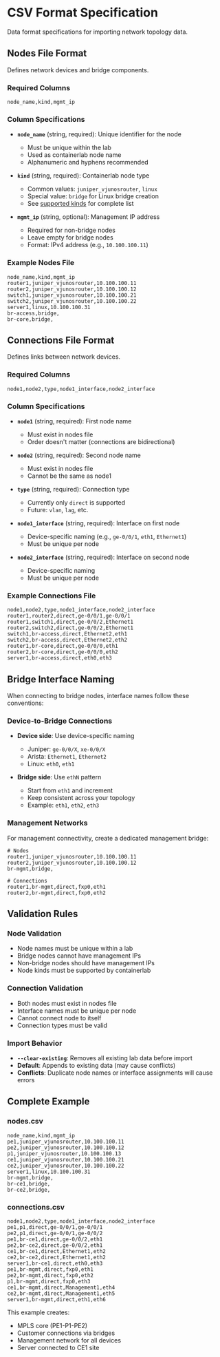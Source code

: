 # CSV Format Specification

Data format specifications for importing network topology data.

## Nodes File Format

Defines network devices and bridge components.

### Required Columns

```csv
node_name,kind,mgmt_ip
```

### Column Specifications

- **`node_name`** (string, required): Unique identifier for the node
  - Must be unique within the lab
  - Used as containerlab node name
  - Alphanumeric and hyphens recommended

- **`kind`** (string, required): Containerlab node type
  - Common values: `juniper_vjunosrouter`, `linux`
  - Special value: `bridge` for Linux bridge creation
  - See [supported kinds](../supported_kinds.yaml) for complete list

- **`mgmt_ip`** (string, optional): Management IP address
  - Required for non-bridge nodes
  - Leave empty for bridge nodes
  - Format: IPv4 address (e.g., `10.100.100.11`)

### Example Nodes File

```csv
node_name,kind,mgmt_ip
router1,juniper_vjunosrouter,10.100.100.11
router2,juniper_vjunosrouter,10.100.100.12
switch1,juniper_vjunosrouter,10.100.100.21
switch2,juniper_vjunosrouter,10.100.100.22
server1,linux,10.100.100.31
br-access,bridge,
br-core,bridge,
```

## Connections File Format

Defines links between network devices.

### Required Columns

```csv
node1,node2,type,node1_interface,node2_interface
```

### Column Specifications

- **`node1`** (string, required): First node name
  - Must exist in nodes file
  - Order doesn't matter (connections are bidirectional)

- **`node2`** (string, required): Second node name
  - Must exist in nodes file
  - Cannot be the same as node1

- **`type`** (string, required): Connection type
  - Currently only `direct` is supported
  - Future: `vlan`, `lag`, etc.

- **`node1_interface`** (string, required): Interface on first node
  - Device-specific naming (e.g., `ge-0/0/1`, `eth1`, `Ethernet1`)
  - Must be unique per node

- **`node2_interface`** (string, required): Interface on second node
  - Device-specific naming
  - Must be unique per node

### Example Connections File

```csv
node1,node2,type,node1_interface,node2_interface
router1,router2,direct,ge-0/0/1,ge-0/0/1
router1,switch1,direct,ge-0/0/2,Ethernet1
router2,switch2,direct,ge-0/0/2,Ethernet1
switch1,br-access,direct,Ethernet2,eth1
switch2,br-access,direct,Ethernet2,eth2
router1,br-core,direct,ge-0/0/0,eth1
router2,br-core,direct,ge-0/0/0,eth2
server1,br-access,direct,eth0,eth3
```

## Bridge Interface Naming

When connecting to bridge nodes, interface names follow these conventions:

### Device-to-Bridge Connections

- **Device side**: Use device-specific naming
  - Juniper: `ge-0/0/X`, `xe-0/0/X`
  - Arista: `Ethernet1`, `Ethernet2`
  - Linux: `eth0`, `eth1`

- **Bridge side**: Use `ethN` pattern
  - Start from `eth1` and increment
  - Keep consistent across your topology
  - Example: `eth1`, `eth2`, `eth3`

### Management Networks

For management connectivity, create a dedicated management bridge:

```csv
# Nodes
router1,juniper_vjunosrouter,10.100.100.11
router2,juniper_vjunosrouter,10.100.100.12
br-mgmt,bridge,

# Connections
router1,br-mgmt,direct,fxp0,eth1
router2,br-mgmt,direct,fxp0,eth2
```

## Validation Rules

### Node Validation

- Node names must be unique within a lab
- Bridge nodes cannot have management IPs
- Non-bridge nodes should have management IPs
- Node kinds must be supported by containerlab

### Connection Validation

- Both nodes must exist in nodes file
- Interface names must be unique per node
- Cannot connect node to itself
- Connection types must be valid

### Import Behavior

- **`--clear-existing`**: Removes all existing lab data before import
- **Default**: Appends to existing data (may cause conflicts)
- **Conflicts**: Duplicate node names or interface assignments will cause errors

## Complete Example

### nodes.csv
```csv
node_name,kind,mgmt_ip
pe1,juniper_vjunosrouter,10.100.100.11
pe2,juniper_vjunosrouter,10.100.100.12
p1,juniper_vjunosrouter,10.100.100.13
ce1,juniper_vjunosrouter,10.100.100.21
ce2,juniper_vjunosrouter,10.100.100.22
server1,linux,10.100.100.31
br-mgmt,bridge,
br-ce1,bridge,
br-ce2,bridge,
```

### connections.csv
```csv
node1,node2,type,node1_interface,node2_interface
pe1,p1,direct,ge-0/0/1,ge-0/0/1
pe2,p1,direct,ge-0/0/1,ge-0/0/2
pe1,br-ce1,direct,ge-0/0/2,eth1
pe2,br-ce2,direct,ge-0/0/2,eth1
ce1,br-ce1,direct,Ethernet1,eth2
ce2,br-ce2,direct,Ethernet1,eth2
server1,br-ce1,direct,eth0,eth3
pe1,br-mgmt,direct,fxp0,eth1
pe2,br-mgmt,direct,fxp0,eth2
p1,br-mgmt,direct,fxp0,eth3
ce1,br-mgmt,direct,Management1,eth4
ce2,br-mgmt,direct,Management1,eth5
server1,br-mgmt,direct,eth1,eth6
```

This example creates:
- MPLS core (PE1-P1-PE2)
- Customer connections via bridges
- Management network for all devices
- Server connected to CE1 site
